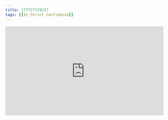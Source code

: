 ```yaml
---
title: 177727179237
tags: [[In Strict Confidence]]
---
```

<iframe allow="accelerometer; autoplay; clipboard-write; encrypted-media; gyroscope; picture-in-picture" allowfullscreen="" frameborder="0" height="281" id="youtube_iframe" src="https://www.youtube.com/embed/vvBW23hLRkA?feature=oembed&amp;enablejsapi=1&amp;origin=https://safe.txmblr.com&amp;wmode=opaque" width="500"></iframe>